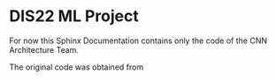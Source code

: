 # DIS22 ML Project

For now this Sphinx Documentation contains only the code of the CNN Architecture Team.



The original code was obtained from 

[](https://github.com/sustainlab-group/africa_poverty)

